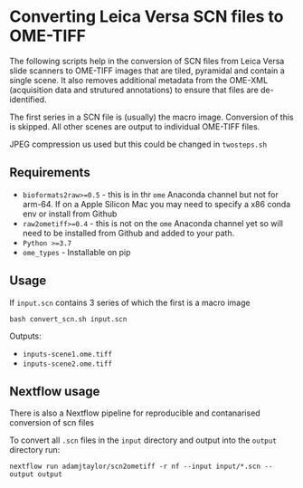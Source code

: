# Converting Leica Versa SCN files to OME-TIFF

The following scripts help in the conversion of SCN files from Leica Versa slide scanners to OME-TIFF images that are tiled, pyramidal and contain a single scene. It also removes additional metadata from the OME-XML (acquisition data and strutured annotations) to ensure that files are de-identified.

The first series in a SCN file is (usually) the macro image. Conversion of this is skipped.  All other scenes are output to individual OME-TIFF files.

JPEG compression us used but this could be changed in `twosteps.sh`

## Requirements

- `bioformats2raw>=0.5` - this is in thr `ome` Anaconda channel but not for arm-64. If on a Apple Silicon Mac you may need to specify a x86 conda env or install from Github
- `raw2ometiff>=0.4` - this is not on the `ome` Anaconda channel yet so will need to be installed from Github and added to your path.
- `Python >=3.7`
- `ome_types` - Installable on pip

## Usage

If `input.scn` contains 3 series of which the first is a macro image

```
bash convert_scn.sh input.scn
```

Outputs:
- `inputs-scene1.ome.tiff`
- `inputs-scene2.ome.tiff`


## Nextflow usage

There is also a Nextflow pipeline for reproducible and contanarised conversion of scn files

To convert all `.scn` files in the `input` directory and output into the `output` directory run:

```
nextflow run adamjtaylor/scn2ometiff -r nf --input input/*.scn --output output
```
